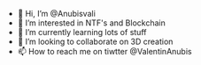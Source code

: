 - 👋 Hi, I’m @Anubisvali
- 👀 I’m interested in NTF's and Blockchain
- 🌱 I’m currently learning lots of stuff
- 💞️ I’m looking to collaborate on 3D creation
- 📫 How to reach me on tiwtter @ValentinAnubis

<!---
Anubisvali/Anubisvali is a ✨ special ✨ repository because its `README.md` (this file) appears on your GitHub profile.
You can click the Preview link to take a look at your changes.
--->
